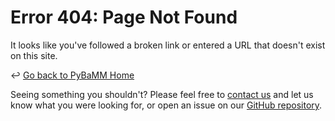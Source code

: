 # Error 404: Page Not Found
<!-- Custom 404 page for pybamm.org -->

It looks like you've followed a broken link or entered a URL that doesn't exist on this site.

:leftwards_arrow_with_hook: [Go back to PyBaMM Home](/)

Seeing something you shouldn't? Please feel free to [contact us](/contact) and let us know what you were looking for, or open
an issue on our [GitHub repository](https://www.github.com/pybamm-team/pybamm.org/issues).
